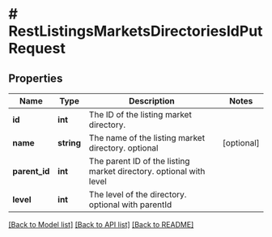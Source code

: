 # # RestListingsMarketsDirectoriesIdPutRequest

## Properties

Name | Type | Description | Notes
------------ | ------------- | ------------- | -------------
**id** | **int** | The ID of the listing market directory. |
**name** | **string** | The name of the listing market directory. optional | [optional]
**parent_id** | **int** | The parent ID of the listing market directory. optional  with level |
**level** | **int** | The level of the directory. optional  with parentId |

[[Back to Model list]](../../README.md#models) [[Back to API list]](../../README.md#endpoints) [[Back to README]](../../README.md)
